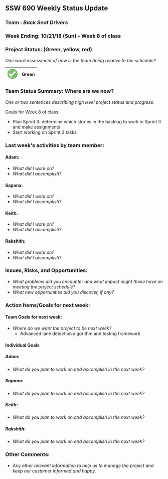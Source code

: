 ## SSW 690 Weekly Status Update 

### Team : _Back Seat Drivers_

### Week Ending: 10/21/18 (Sun) – Week 8 of class

### Project Status: (Green, yellow, red)

_One word assessment of how is the team doing relative to the schedule?_

| ![Green](https://github.com/Scarabyte/SSW690-Project/blob/master/docs/StatusUpdates/status_green.png?raw=true) | Green  |
| ----------- |:-----------:|

### Team Status Summary: Where are we now?

_One or two sentences describing high level project status and progress._

Goals for Week 8 of class:
* Plan Sprint 3: determine which stories in the backlog to work in Sprint 3 and make assignments
* Start working on Sprint 3 tasks

### Last week's activities by team member:

#### Adam:

* _What did I work on?_
* _What did I accomplish?_

#### Sapana:

* _What did I work on?_
* _What did I accomplish?_
 
#### Keith:

* _What did I work on?_
* _What did I accomplish?_

#### Rakshith:

* _What did I work on?_
* _What did I accomplish?_

### Issues, Risks, and Opportunities:

* _What problems did you encounter and what impact might those have on meeting the project schedule?_
* _What new opportunities did you discover, if any?_

### Action Items/Goals for next week:

#### Team Goals for next week:

* _Where do we want the project to be next week?_
  * Advanced lane detection algorithm and testing framework

#### Individual Goals

##### Adam:

* _What do you plan to work on and accomplish in the next week?_

##### Sapana:

* _What do you plan to work on and accomplish in the next week?_

##### Keith:

* _What do you plan to work on and accomplish in the next week?_

##### Rakshith:

* _What do you plan to work on and accomplish in the next week?_

### Other Comments:

* _Any other relevant information to help us to manage the project and keep our customer informed and happy._
  
